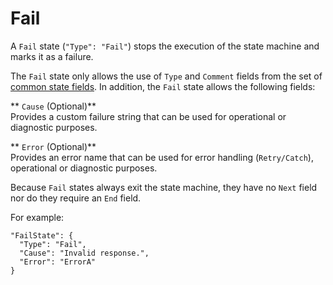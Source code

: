 # Fail<a name="amazon-states-language-fail-state"></a>

A `Fail` state \(`"Type": "Fail"`\) stops the execution of the state machine and marks it as a failure\.

The `Fail` state only allows the use of `Type` and `Comment` fields from the set of [common state fields](amazon-states-language-common-fields.md)\. In addition, the `Fail` state allows the following fields:

** `Cause` \(Optional\)**  
Provides a custom failure string that can be used for operational or diagnostic purposes\.

** `Error` \(Optional\)**  
Provides an error name that can be used for error handling \(`Retry/Catch`\), operational or diagnostic purposes\.

Because `Fail` states always exit the state machine, they have no `Next` field nor do they require an `End` field\.

For example:

```
"FailState": {
  "Type": "Fail",
  "Cause": "Invalid response.",
  "Error": "ErrorA"
}
```